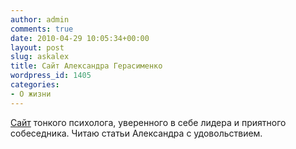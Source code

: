 ```yaml
---
author: admin
comments: true
date: 2010-04-29 10:05:34+00:00
layout: post
slug: askalex
title: Сайт Александра Герасименко
wordpress_id: 1405
categories:
- О жизни
---
```


[Сайт](http://askalex.ru/) тонкого психолога, уверенного в себе лидера и приятного собеседника.
Читаю статьи Александра с удовольствием.
 
